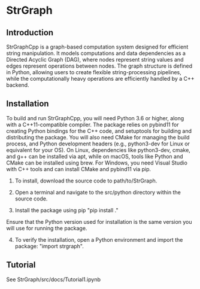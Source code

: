 # StrGraph

## Introduction

StrGraphCpp is a graph-based computation system designed for efficient string manipulation. It models computations and data dependencies as a Directed Acyclic Graph (DAG), where nodes represent string values and edges represent operations between nodes. The graph structure is defined in Python, allowing users to create flexible string-processing pipelines, while the computationally heavy operations are efficiently handled by a C++ backend.

## Installation

To build and run StrGraphCpp, you will need Python 3.6 or higher, along with a C++11-compatible compiler. The package relies on pybind11 for creating Python bindings for the C++ code, and setuptools for building and distributing the package. You will also need CMake for managing the build process, and Python development headers (e.g., python3-dev for Linux or equivalent for your OS). On Linux, dependencies like python3-dev, cmake, and g++ can be installed via apt, while on macOS, tools like Python and CMake can be installed using brew. For Windows, you need Visual Studio with C++ tools and can install CMake and pybind11 via pip.

1. To install, download the source code to path/to/StrGraph.

2. Open a terminal and navigate to the src/python directory within the source code.

3. Install the package using pip "pip install ."

Ensure that the Python version used for installation is the same version you will use for running the package.

4. To verify the installation, open a Python environment and import the package: "import strgraph".

## Tutorial

See StrGraph/src/docs/Tutorial1.ipynb